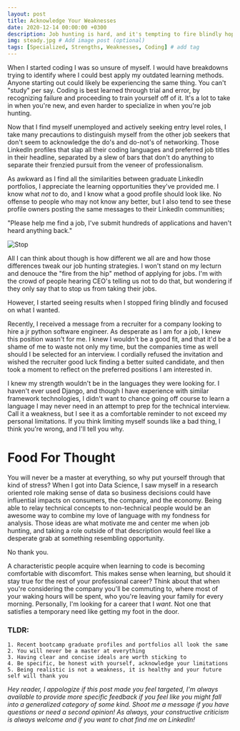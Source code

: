```yaml
---
layout: post
title: Acknowledge Your Weaknesses
date: 2020-12-14 00:00:00 +0300
description: Job hunting is hard, and it's tempting to fire blindly hoping to hit any target and land a position in the field you want, but sometimes it's best to line your sights, breath, and keep your aim steady. # Add post description (optional)
img: steady.jpg # Add image post (optional)
tags: [Specialized, Strengths, Weaknesses, Coding] # add tag
---
```

When I started coding I was so unsure of myself. I would have breakdowns trying to identify where I could best apply my outdated learning methods. Anyone starting out could likely be experiencing the same thing. You can't "study" per say. Coding is best learned through trial and error, by recognizing failure and proceeding to train yourself off of it. It's a lot to take in when you're new, and even harder to specialize in when you're job hunting.

Now that I find myself unemployed and actively seeking entry level roles, I take many precautions to distinguish myself from the other job seekers that don't seem to acknowledge the do's and do-not's of networking. Those LinkedIn profiles that slap all their coding languages and preferred job titles in their headline, separated by a slew of bars that don't do anything to separate their frenzied pursuit from the veneer of professionalism. 

As awkward as I find all the similarities between graduate LinkedIn portfolios, I appreciate the learning opportunities they've provided me. I know what <i>not</i> to do, and I know what a good profile should look like. No offense to people who may not know any better, but I also tend to see these profile owners posting the same messages to their LinkedIn communities; 

"Please help me find a job, I've submit hundreds of applications and haven't heard anything back." 

![Stop]({{site.baseurl}}/assets/img/stop.jpg)

All I can think about though is how different we all are and how those differences tweak our job hunting strategies. I won't stand on my lecturn and denouce the "fire from the hip" method of applying for jobs. I'm with the crowd of people hearing CEO's telling us not to do that, but wondering if they only say that to stop us from taking their jobs.  

However, I started seeing results when I stopped firing blindly and focused on what I wanted. 

Recently, I received a message from a recruiter for a company looking to hire a jr python software engineer. As desperate as I am for a job, I knew this position wasn't for me. I knew I wouldn't be a good fit, and that it'd be a shame of me to waste not only my time, but the companies time as well should I be selected for an interview. I cordially refused the invitation and wished the recruiter good luck finding a better suited candidate, and then took a moment to reflect on the preferred positions I am interested in.

I knew my strength wouldn't be in the languages they were looking for. I haven't ever used Django, and though I have experience with similar framework technologies, I didn't want to chance going off course to learn a language I may never need in an attempt to prep for the technical interview. Call it a weakness, but I see it as a comfortable reminder to not exceed my personal limitations. If you think limiting myself sounds like a bad thing, I think you're wrong, and I'll tell you why.

# Food For Thought
You will never be a master at everything, so why put yourself through that kind of stress? When I got into Data Science, I saw myself in a research oriented role making sense of data so business decisions could have influential impacts on consumers, the company, and the economy. Being able to relay technical concepts to non-technical people would be an awesome way to combine my love of language with my fondness for analysis. Those ideas are what motivate me and center me when job hunting, and taking a role outside of that description would feel like a desperate grab at something resembling opportunity.

No thank you.

A characteristic people acquire when learning to code is becoming comfortable with discomfort. This makes sense when learning, but should it stay true for the rest of your professional career? Think about that when you're considering the company you'll be commuting to, where most of your waking hours will be spent, who you're leaving your family for every morning. Personally, I'm looking for a career that I <i>want</i>. Not one that satisfies a temporary need like getting my foot in the door.

### TLDR: 
    1. Recent bootcamp graduate profiles and portfolios all look the same
    2. You will never be a master at everything  
    3. Having clear and concise ideals are worth sticking to
    4. Be specific, be honest with yourself, acknowledge your limitations 
    5. Being realistic is not a weakness, it is healthy and your future self will thank you

<i>Hey reader, I appologize if this post made you feel targeted, I'm always available to provide more specific feedback if you feel like you might fall into a generalized category of some kind. Shoot me a message if you have questions or need a second opinion! As always, your constructive criticism is always welcome and if you want to chat find me on LinkedIn!</i>




